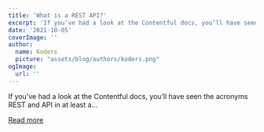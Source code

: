```yaml
---
title: 'What is a REST API?'
excerpt: 'If you’ve had a look at the Contentful docs, you’ll have seen the acronyms REST and API in at least a...'
date: '2021-10-05'
coverImage: ''
author:
  name: Koders
  picture: "assets/blog/authors/koders.png"
ogImage:
  url: ''
---
```


If you’ve had a look at the Contentful docs, you’ll have seen the acronyms REST and API in at least a...

[Read more](https://dev.to/whitep4nth3r/what-is-a-rest-api-51h)
